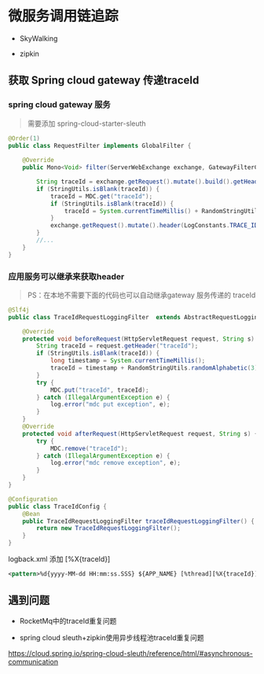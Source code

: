 

# 微服务调用链追踪

- SkyWalking

- zipkin 

## 获取 Spring cloud gateway 传递traceId

### spring cloud gateway 服务
> 需要添加 spring-cloud-starter-sleuth
```java
@Order(1)
public class RequestFilter implements GlobalFilter {
 
    @Override
    public Mono<Void> filter(ServerWebExchange exchange, GatewayFilterChain chain) {

        String traceId = exchange.getRequest().mutate().build().getHeaders().getFirst("traceId");
        if (StringUtils.isBlank(traceId)) {
            traceId = MDC.get("traceId");
            if (StringUtils.isBlank(traceId)) {
                traceId = System.currentTimeMillis() + RandomStringUtils.randomAlphabetic(3) + RandomUtils.nextInt(0, 999);
            }
            exchange.getRequest().mutate().header(LogConstants.TRACE_ID, traceId);
        }
        //...
    }
}
```
### 应用服务可以继承来获取header

> PS：在本地不需要下面的代码也可以自动继承gateway 服务传递的 traceId
```java
@Slf4j
public class TraceIdRequestLoggingFilter  extends AbstractRequestLoggingFilter {

    @Override
    protected void beforeRequest(HttpServletRequest request, String s) {
        String traceId = request.getHeader("traceId");
        if (StringUtils.isBlank(traceId)) {
            long timestamp = System.currentTimeMillis();
            traceId = timestamp + RandomStringUtils.randomAlphabetic(3) + RandomUtils.nextInt(100, 999);
        }
        try {
            MDC.put("traceId", traceId);
        } catch (IllegalArgumentException e) {
            log.error("mdc put exception", e);
        }
    }
    @Override
    protected void afterRequest(HttpServletRequest request, String s) {
        try {
            MDC.remove("traceId");
        } catch (IllegalArgumentException e) {
            log.error("mdc remove exception", e);
        }
    }
}
```

```java
@Configuration
public class TraceIdConfig {
    @Bean
    public TraceIdRequestLoggingFilter traceIdRequestLoggingFilter() {
        return new TraceIdRequestLoggingFilter();
    }
}
```

logback.xml 添加 [%X{traceId}]
```xml
<pattern>%d{yyyy-MM-dd HH:mm:ss.SSS} ${APP_NAME} [%thread][%X{traceId}] %-5level %logger{36} - %msg%n</pattern>
```

## 遇到问题

- RocketMq中的traceId重复问题

- spring cloud sleuth+zipkin使用异步线程池traceId重复问题

<https://cloud.spring.io/spring-cloud-sleuth/reference/html/#asynchronous-communication>
